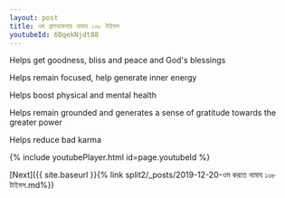 ```yaml
---
layout: post
title: ওম প্রাগভামশায় নামায ১০৮ টাইমস
youtubeId: 6DqekNjdt88
---
```

 
 
Helps get goodness, bliss and peace and God's blessings
 
Helps remain focused, help generate inner energy 
 
Helps boost physical and mental health 
 
Helps remain grounded and generates a sense of gratitude towards the greater power 
 
Helps reduce bad karma
 
 
 
 


{% include youtubePlayer.html id=page.youtubeId %}
 
[Next]({{ site.baseurl }}{% link  split2/_posts/2019-12-20-ওম করতে নামায ১০৮ টাইমস.md%})
 
